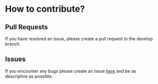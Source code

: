 # How to contribute?

## Pull Requests
If you have resolved an issue, please create a pull request to the develop branch.

## Issues
If you encounter any bugs please create an issue [here](https://github.com/HTeker/HTML-Dependencies-Extractor/issues) and be as descriptive as possible.